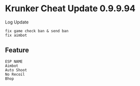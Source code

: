 # Krunker Cheat Update 0.9.9.94
Log Update
```
fix game check ban & send ban
fix aimbot
```

## Feature
```
ESP NAME
Aimbot
Auto Shoot
No Recoil
Bhop
```
